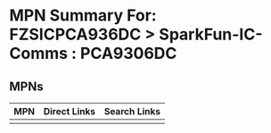 



# MPN Summary For: FZSICPCA936DC > SparkFun-IC-Comms : PCA9306DC

## MPNs
  

|MPN|Direct Links|Search Links|
| :--- | :--- | :--- |
||||

